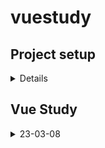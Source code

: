 # vuestudy

## Project setup

<details>

```
npm install
```

### Compiles and hot-reloads for development

```
npm run serve
```

### Compiles and minifies for production

```
npm run build
```

### Lints and fixes files

```
npm run lint
```

### Customize configuration

See [Configuration Reference](https://cli.vuejs.org/config/).

</details>

## Vue Study

<div markdown="1">
    <details>
        <summary>23-03-08</summary>
                <ul>
                    <li>vue project 생성</li>
                    <li>[about_Execution_Policies](https://learn.microsoft.com/ko-kr/powershell/module/microsoft.powershell.core/about/about_execution_policies?view=powershell-7.3)</li>
                </ul>
    </details>

</div>
